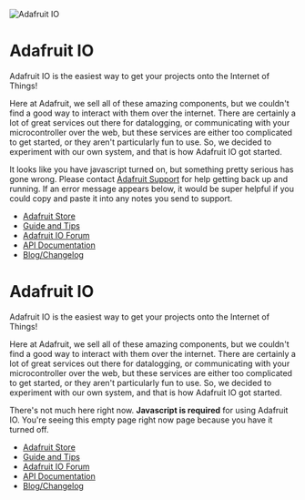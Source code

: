 ![Adafruit IO](https://d2794n4cyhr13z.cloudfront.net/packs/production/media/src/images/io-loading-5970faf1355e1bf3d58e6bd8931c3f7a.gif "Adafruit IO Loading")

Adafruit IO
===========

Adafruit IO is the easiest way to get your projects onto the Internet of Things!

Here at Adafruit, we sell all of these amazing components, but we couldn't find a good way to interact with them over the internet. There are certainly a lot of great services out there for datalogging, or communicating with your microcontroller over the web, but these services are either too complicated to get started, or they aren't particularly fun to use. So, we decided to experiment with our own system, and that is how Adafruit IO got started.

It looks like you have javascript turned on, but something pretty serious has gone wrong. Please contact [Adafruit Support](https://www.adafruit.com/support) for help getting back up and running. If an error message appears below, it would be super helpful if you could copy and paste it into any notes you send to support.

* [Adafruit Store](https://adafruit.com/)
* [Guide and Tips](https://learn.adafruit.com/adafruit-io/overview)
* [Adafruit IO Forum](https://forums.adafruit.com/viewforum.php?f=56)
* [API Documentation](https://io.adafruit.com/api/docs)
* [Blog/Changelog](https://io.adafruit.com/blog)

Adafruit IO
===========

Adafruit IO is the easiest way to get your projects onto the Internet of Things!

Here at Adafruit, we sell all of these amazing components, but we couldn't find a good way to interact with them over the internet. There are certainly a lot of great services out there for datalogging, or communicating with your microcontroller over the web, but these services are either too complicated to get started, or they aren't particularly fun to use. So, we decided to experiment with our own system, and that is how Adafruit IO got started.

There's not much here right now. **Javascript is required** for using Adafruit IO. You're seeing this empty page right now page because you have it turned off.

* [Adafruit Store](https://adafruit.com/)
* [Guide and Tips](https://learn.adafruit.com/adafruit-io/overview)
* [Adafruit IO Forum](https://forums.adafruit.com/viewforum.php?f=56)
* [API Documentation](https://io.adafruit.com/api/docs)
* [Blog/Changelog](https://io.adafruit.com/blog)